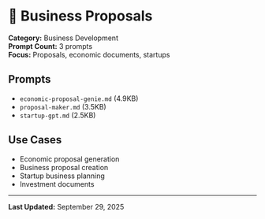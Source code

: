 # 💼 Business Proposals

**Category:** Business Development  
**Prompt Count:** 3 prompts  
**Focus:** Proposals, economic documents, startups

## Prompts

- `economic-proposal-genie.md` (4.9KB)
- `proposal-maker.md` (3.5KB)
- `startup-gpt.md` (2.5KB)

## Use Cases

- Economic proposal generation
- Business proposal creation
- Startup business planning
- Investment documents

---

**Last Updated:** September 29, 2025
